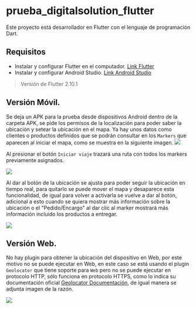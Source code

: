 # prueba_digitalsolution_flutter

Este proyecto está desarrollador en Flutter con el lenguaje de programación Dart.

## Requisitos

- Instalar y configurar Flutter en el computador. [Link Flutter](https://flutter.dev/docs/get-started/install)
- Instalar y configurar Android Studio. [Link Android Studio](https://developer.android.com/studio)

> Versión de Flutter 2.10.1


## Versión Móvil.

Se deja un APK para la prueba desde dispositivos Android dentro de la carpeta APK, se pide los permisos de la localización para poder saber la ubicación y setear la ubicación en el mapa. Ya hay unos datos como clientes o productos definidos que se podrán consultar en los `Markers` que aparecen al iniciar el mapa, como se muestra en la siguiente imagen.
![](docs/map_markers.png)

Al presionar el botón `Iniciar viaje` trazará una ruta con todos los markers previamente asignados.

![](docs/polyline.png)

Al dar al botón de la ubicación se ajusta para poder seguir la ubicación en tiempo real, para quitarlo se puede mover el mapa y desaparece esta funcionalidad, de igual para volver a activarla se vuelve a dar al botón, adicional a esto cuando se quiera mostrar más información sobre la ubicación o el "Pedido/Encargo" al dar clic al marker mostrará más información incluido los productos a entregar.

![](docs/more_information_client.png)

## Versión Web.

No hay plugin para obtener la ubicación del dispositivo en Web, por este motivo no se puede ejecutar en Web, en este caso se está usando el plugin `Geolocator` que tiene soporte para `Web` pero no se puede ejecutar en protocolo HTTP, sólo funciona en protocolo HTTPS, como lo indica su documentación oficial [Geolocator Documentación](https://pub.dev/packages/geolocator), de igual manera se adjunta imagen de la razón.

![](docs/geolocator_documentation.png)